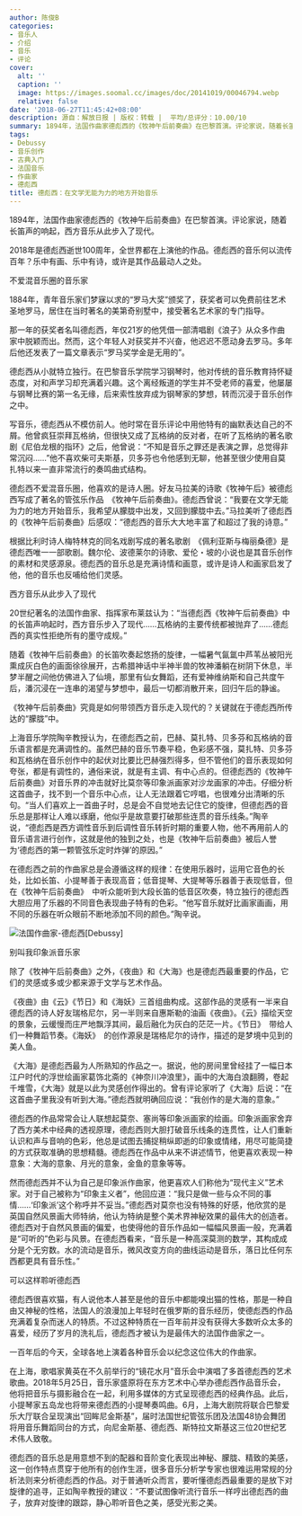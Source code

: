 ```yaml
---
author: 陈俊B
categories:
- 音乐人
- 介绍
- 音乐
- 评论
cover:
  alt: ''
  caption: ''
  image: https://images.soomal.cc/images/doc/20141019/00046794.webp
  relative: false
date: '2018-06-27T11:45:42+08:00'
description: 源自：解放日报 | 版权：转载 |  平均/总评分：10.00/10
summary: 1894年，法国作曲家德彪西的《牧神午后前奏曲》在巴黎首演。评论家说，随着长笛声的响起，西方音乐从此步入了现代。2018年是德彪西逝世100周年，全世界都在上演他的作品。德彪西的音乐何以流传百年？乐中有画、乐中有诗，或许是其作品最动人之处……
tags:
- Debussy
- 音乐创作
- 古典入门
- 法国音乐
- 作曲家
- 德彪西
title: 德彪西：在文学无能为力的地方开始音乐
---
```


1894年，法国作曲家德彪西的《牧神午后前奏曲》在巴黎首演。评论家说，随着长笛声的响起，西方音乐从此步入了现代。

2018年是德彪西逝世100周年，全世界都在上演他的作品。德彪西的音乐何以流传百年？乐中有画、乐中有诗，或许是其作品最动人之处。

不爱混音乐圈的音乐家

1884年，青年音乐家们梦寐以求的“罗马大奖”颁奖了，获奖者可以免费前往艺术圣地罗马，居住在当时著名的美第奇别墅中，接受著名艺术家的专门指导。

那一年的获奖者名叫德彪西，年仅21岁的他凭借一部清唱剧《浪子》从众多作曲家中脱颖而出。然而，这个年轻人对获奖并不兴奋，他迟迟不愿动身去罗马。多年后他还发表了一篇文章表示“罗马奖学金是无用的”。

德彪西从小就特立独行。在巴黎音乐学院学习钢琴时，他对传统的音乐教育持怀疑态度，对和声学习却充满着兴趣。这个离经叛道的学生并不受老师的喜爱，他屡屡与钢琴比赛的第一名无缘，后来索性放弃成为钢琴家的梦想，转而沉浸于音乐创作之中。

写音乐，德彪西从不模仿前人。他时常在音乐评论中用他特有的幽默表达自己的不屑。他曾疯狂崇拜瓦格纳，但很快又成了瓦格纳的反对者，在听了瓦格纳的著名歌剧《尼伯龙根的指环》之后，他曾说：“不知是音乐之罪还是表演之罪，总觉得非常沉闷……”他不喜欢柴可夫斯基，贝多芬也令他感到无聊，他甚至很少使用自莫扎特以来一直非常流行的奏鸣曲式结构。

德彪西不爱混音乐圈，他喜欢的是诗人圈。好友马拉美的诗歌《牧神午后》被德彪西写成了著名的管弦乐作品　《牧神午后前奏曲》。德彪西曾说：“我要在文学无能为力的地方开始音乐，我希望从朦胧中出发，又回到朦胧中去。”马拉美听了德彪西的《牧神午后前奏曲》后感叹：“德彪西的音乐大大地丰富了和超过了我的诗意。”

根据比利时诗人梅特林克的同名戏剧写成的著名歌剧　《佩利亚斯与梅丽桑德》是德彪西唯一一部歌剧。魏尔伦、波德莱尔的诗歌、爱伦・坡的小说也是其音乐创作的素材和灵感源泉。德彪西的音乐总是充满诗情和画意，或许是诗人和画家启发了他，他的音乐也反哺给他们灵感。

西方音乐从此步入了现代

20世纪著名的法国作曲家、指挥家布莱兹认为：“当德彪西《牧神午后前奏曲》中的长笛声响起时，西方音乐步入了现代……瓦格纳的主要传统都被抛弃了……德彪西的真实性拒绝所有的墨守成规。”

随着《牧神午后前奏曲》的长笛吹奏起悠扬的旋律，一幅暑气氤氲中芦苇丛被阳光熏成灰白色的画面徐徐展开，古希腊神话中半神半兽的牧神潘躺在树阴下休息，半梦半醒之间他仿佛进入了仙境，那里有仙女舞蹈，还有爱神维纳斯和自己共度午后，潘沉浸在一连串的渴望与梦想中，最后一切都消散开来，回归午后的静谧。

《牧神午后前奏曲》究竟是如何带领西方音乐走入现代的？关键就在于德彪西所传达的“朦胧”中。

上海音乐学院陶辛教授认为，在德彪西之前，巴赫、莫扎特、贝多芬和瓦格纳的音乐语言都是充满调性的。虽然巴赫的音乐节奏平稳，色彩感不强，莫扎特、贝多芬和瓦格纳在音乐创作中的起伏对比要比巴赫强烈得多，但不管他们的音乐表现如何夸张，都是有调性的，通俗来说，就是有主调、有中心点的。但德彪西的《牧神午后前奏曲》对音乐界的冲击就好比莫奈等印象派画家对沙龙画家的冲击。仔细分析这首曲子，找不到一个音乐中心点，让人无法跟着它哼唱，也很难分出清晰的乐句。“当人们喜欢上一首曲子时，总是会不自觉地去记住它的旋律，但德彪西的音乐总是那样让人难以琢磨，他似乎是故意要打破那些连贯的音乐线条。”陶辛说，“德彪西是西方调性音乐到后调性音乐转折时期的重要人物，他不再用前人的音乐语言进行创作，这就是他的独到之处，也是《牧神午后前奏曲》被后人誉为‘德彪西的第一颗管弦乐定时炸弹’的原因。”

在德彪西之前的作曲家总是会遵循这样的规律：在使用乐器时，运用它音色的长处，比如长笛、小提琴善于表现高音；低音提琴、大提琴等乐器善于表现低音，但在《牧神午后前奏曲》　中听众能听到大段长笛的低音区吹奏，特立独行的德彪西大胆应用了乐器的不同音色表现曲子特有的色彩。“他写音乐就好比画家画画，用不同的乐器在听众眼前不断地添加不同的颜色。”陶辛说。

![法国作曲家-德彪西[Debussy]](https://images.soomal.cc/images/doc/20141019/00046793.webp)





别叫我印象派音乐家

除了《牧神午后前奏曲》之外，《夜曲》和《大海》也是德彪西最重要的作品，它们的灵感或多或少都来源于文学与艺术作品。

《夜曲》由《云》《节日》和《海妖》三首组曲构成。这部作品的灵感有一半来自德彪西的诗人好友瑞格尼尔，另一半则来自惠斯勒的油画《夜曲》。《云》描绘天空的景象，云缓慢而庄严地飘浮其间，最后融化为灰白的茫茫一片。《节日》　带给人们一种舞蹈节奏。《海妖》　的创作源泉是瑞格尼尔的诗作，描述的是梦境中见到的美人鱼。

《大海》是德彪西最为人所熟知的作品之一。据说，他的房间里曾经挂了一幅日本江户时代的浮世绘画家葛饰北斋的《神奈川冲浪里》，画中的大海白浪翻腾，卷起千堆雪，《大海》就是以此为灵感创作得出的。曾有评论家听了《大海》后说：“在这首曲子里我没有听到大海。”德彪西就明确回应说：“我创作的是大海的意象。”

德彪西的作品常常会让人联想起莫奈、塞尚等印象派画家的绘画。印象派画家舍弃了西方美术中经典的透视原理，德彪西则大胆打破音乐线条的连贯性，让人们重新认识和声与音响的色彩，他总是试图去捕捉稍纵即逝的印象或情绪，用尽可能简捷的方式获取准确的思想精髓。德彪西在作品中从来不讲述情节，他更喜欢表现一种意象：大海的意象、月光的意象，金鱼的意象等等。

然而德彪西并不认为自己是印象派作曲家，他更喜欢人们称他为“现代主义”艺术家。对于自己被称为“印象主义者”，他回应道：“我只是做一些与众不同的事情……‘印象派’这个称呼并不妥当。”德彪西对莫奈也没有特殊的好感，他欣赏的是英国自然风景画大师特纳，他认为特纳是整个美术界神秘效果的最伟大的创造者。德彪西对于自然风景画的偏爱，也使得他的音乐作品如一幅幅风景画一般，充满着是“可听的”色彩与风景。在德彪西看来，“音乐是一种高深莫测的数学，其构成成分是个无穷数。水的流动是音乐，微风改变方向的曲线运动是音乐，落日比任何东西都更具有音乐性。”

可以这样聆听德彪西

德彪西很喜欢猫，有人说他本人甚至是他的音乐中都能嗅出猫的性格，那是一种自由又神秘的性格，法国人的浪漫加上年轻时在俄罗斯的音乐经历，使德彪西的作品充满着复杂而迷人的特质。不过这种特质在一百年前并没有获得大多数听众太多的喜爱，经历了岁月的洗礼后，德彪西才被认为是最伟大的法国作曲家之一。

一百年后的今天，全球各地上演着各种音乐会以纪念这位伟大的作曲家。

在上海，歌唱家黄英在不久前举行的“镜花水月”音乐会中演唱了多首德彪西的艺术歌曲。2018年5月25日，音乐家盛原将在东方艺术中心举办德彪西作品音乐会，他将把音乐与摄影融合在一起，利用多媒体的方式呈现德彪西的经典作品。此后，小提琴家五岛龙也将带来德彪西的小提琴奏鸣曲。6月，上海大剧院将联合巴黎爱乐大厅联合呈现演出“回眸尼金斯基”，届时法国世纪管弦乐团及法国48协会舞团将用音乐舞蹈同台的方式，向尼金斯基、德彪西、斯特拉文斯基这三位20世纪艺术伟人致敬。

德彪西的音乐总是用意想不到的配器和音阶变化表现出神秘、朦胧、精致的美感，这一创作特点贯穿于他所有的创作生涯，很多音乐分析学专家也很难运用常规的分析法则来分析德彪西的作品。对于普通听众而言，要听懂德彪西最重要的是放下对旋律的追寻，正如陶辛教授的建议：“不要试图像听流行音乐一样哼出德彪西的曲子，放弃对旋律的跟踪，静心聆听音色之美，感受光影之美。